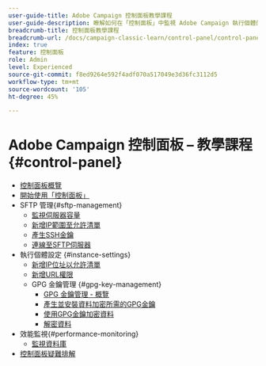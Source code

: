 ```yaml
---
user-guide-title: Adobe Campaign 控制面板教學課程
user-guide-description: 瞭解如何在「控制面板」中監視 Adobe Campaign 執行個體的主要資產以及執行管理任務。
breadcrumb-title: 控制面板教學課程
breadcrumb-url: /docs/campaign-classic-learn/control-panel/control-panel-overview.html
index: true
feature: 控制面板
role: Admin
level: Experienced
source-git-commit: f8ed9264e592f4adf070a517049e3d36fc3112d5
workflow-type: tm+mt
source-wordcount: '105'
ht-degree: 45%

---
```



# Adobe Campaign 控制面板 – 教學課程 {#control-panel}

+ [控制面板概覽](/help/control-panel-tutorials/control-panel-overview.md)
+ [開始使用「控制面板」](/help/control-panel-tutorials/get-started.md)
+ SFTP 管理{#sftp-management}
   + [監視伺服器容量](/help/control-panel-tutorials/sftp-management/monitor-server-capacity.md)
   + [新增IP範圍至允許清單](/help/control-panel-tutorials/sftp-management/add-ip-range-to-allowlist.md)
   + [產生SSH金鑰](/help/control-panel-tutorials/sftp-management/generate-ssh-key.md)
   + [連線至SFTP伺服器](/help/control-panel-tutorials/sftp-management/connect-to-sftp-server.md)
+ 執行個體設定 {#instance-settings}
   + [新增IP位址以允許清單](/help/control-panel-tutorials/instance-settings/ip-allow-listing.md)
   + [新增URL權限](/help/control-panel-tutorials/instance-settings/add-url-permissions.md)
   + GPG 金鑰管理 {#gpg-key-management}
      + [GPG 金鑰管理 - 概覽](/help/control-panel-tutorials/instance-settings/gpg-key-management/gpg-key-management-overview.md)
      + [產生並安裝資料加密所需的GPG金鑰](/help/control-panel-tutorials/instance-settings/gpg-key-management/generate-and-install-gpg-keys-for-data-encryption.md)
      + [使用GPG金鑰加密資料](/help/control-panel-tutorials/instance-settings/gpg-key-management/use-a-gpg-key-to-encrypt-data.md)
      + [解密資料](/help/control-panel-tutorials/instance-settings/gpg-key-management/decrypt-data.md)
+ 效能監視{#performance-monitoring}
   + [監視資料庫](/help/control-panel-tutorials/performance-monitoring/monitor-databases.md)
+ [控制面板疑難排解](/help/control-panel-tutorials/trouble-shooting.md)
